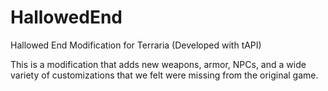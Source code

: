 HallowedEnd
===========

Hallowed End Modification for Terraria (Developed with tAPI)

This is a modification that adds new weapons, armor, NPCs, and a wide variety of customizations that we felt were missing from the original game.
